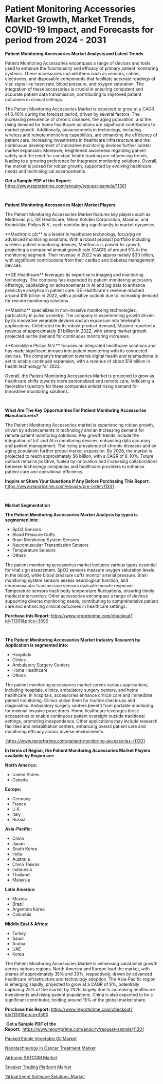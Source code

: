 <p><h1>Patient Monitoring Accessories Market Growth, Market Trends, COVID-19 Impact, and Forecasts for period from 2024 - 2031</h1></p><p><strong>Patient Monitoring Accessories Market Analysis and Latest Trends</strong></p>
<p><p>Patient Monitoring Accessories encompass a range of devices and tools used to enhance the functionality and efficacy of primary patient monitoring systems. These accessories include items such as sensors, cables, electrodes, and disposable components that facilitate accurate readings of vital signs like heart rate, blood pressure, and oxygen saturation. The integration of these accessories is crucial in ensuring consistent and accurate patient data transmission, contributing to improved patient outcomes in clinical settings.</p><p>The Patient Monitoring Accessories Market is expected to grow at a CAGR of 6.40% during the forecast period, driven by several factors. The increasing prevalence of chronic diseases, the aging population, and the rising demand for home healthcare solutions are significant contributors to market growth. Additionally, advancements in technology, including wireless and remote monitoring capabilities, are enhancing the efficiency of patient care. Increasing investments in healthcare infrastructure and the continuous development of innovative monitoring devices further bolster market expansion. Moreover, heightened awareness regarding patient safety and the need for constant health tracking are influencing trends, leading to a growing preference for integrated monitoring solutions. Overall, the market is poised for robust growth, supported by evolving healthcare needs and technological advancements.</p></p>
<p><strong>Get a Sample PDF of the Report:&nbsp;</strong> <a href="https://www.reportprime.com/enquiry/request-sample/11301?utm_campaign=1129&utm_medium=2&utm_source=Github&utm_content=ia&utm_term=02122024&utm_id=patient-monitoring-accessories">https://www.reportprime.com/enquiry/request-sample/11301</a></p>
<p>&nbsp;</p>
<p><strong>Patient Monitoring Accessories Major Market Players</strong></p>
<p><p>The Patient Monitoring Accessories Market features key players such as Medtronic plc, GE Healthcare, Nihon Kohden Corporation, Masimo, and Koninklijke Philips N.V., each contributing significantly to market dynamics.</p><p>**Medtronic plc** is a leader in healthcare technology, focusing on advanced monitoring solutions. With a robust product portfolio including wireless patient monitoring devices, Medtronic is poised for growth, projecting a compound annual growth rate (CAGR) of around 5% in the monitoring segment. Their revenue in 2022 was approximately $30 billion, with significant contributions from their cardiac and diabetes management devices.</p><p>**GE Healthcare** leverages its expertise in imaging and monitoring technology. The company has expanded its patient monitoring accessory offerings, capitalizing on advancements in AI and big data to enhance predictive analytics in patient care. GE Healthcare's revenue reached around $19 billion in 2022, with a positive outlook due to increasing demand for remote monitoring solutions.</p><p>**Masimo** specializes in non-invasive monitoring technologies, particularly in pulse oximetry. The company is experiencing growth driven by its innovative wearable devices and an expansion into telehealth applications. Celebrated for its robust product demand, Masimo reported a revenue of approximately $1 billion in 2022, with strong market growth projected as the demand for continuous monitoring increases.</p><p>**Koninklijke Philips N.V.** focuses on integrated healthcare solutions and has made significant inroads into patient monitoring with its connected devices. The company’s transition towards digital health and telemedicine is set to enable continued expansion, with a revenue of about $19 billion in health technology for 2022.</p><p>Overall, the Patient Monitoring Accessories Market is projected to grow as healthcare shifts towards more personalized and remote care, indicating a favorable trajectory for these companies amidst rising demand for innovative monitoring solutions.</p></p>
<p>&nbsp;</p>
<p><strong>What Are The Key Opportunities For Patient Monitoring Accessories Manufacturers?</strong></p>
<p><p>The Patient Monitoring Accessories market is experiencing robust growth, driven by advancements in technology and an increasing demand for remote patient monitoring solutions. Key growth trends include the integration of IoT and AI in monitoring devices, enhancing data accuracy and patient management. The rising prevalence of chronic diseases and an aging population further propel market expansion. By 2028, the market is projected to reach approximately $6 billion, with a CAGR of 8-10%. Future outlook remains positive, fueled by innovation and increasing collaborations between technology companies and healthcare providers to enhance patient care and operational efficiency.</p></p>
<p><strong>Inquire or Share Your Questions If Any Before Purchasing This Report:</strong> <a href="https://www.reportprime.com/enquiry/pre-order/11301?utm_campaign=1129&utm_medium=2&utm_source=Github&utm_content=ia&utm_term=02122024&utm_id=patient-monitoring-accessories">https://www.reportprime.com/enquiry/pre-order/11301</a></p>
<p>&nbsp;</p>
<p><strong>Market Segmentation</strong></p>
<p><strong>The Patient Monitoring Accessories Market Analysis by types is segmented into:</strong></p>
<p><ul><li>SpO2 Sensors</li><li>Blood Pressure Cuffs</li><li>Brain Monitoring System Sensors</li><li>Neuromuscular Transmission Sensors</li><li>Temperature Sensors</li><li>Others</li></ul></p>
<p><p>The patient monitoring accessories market includes various types essential for vital sign assessment. SpO2 sensors measure oxygen saturation levels in the blood, while blood pressure cuffs monitor arterial pressure. Brain monitoring system sensors assess neurological function, and neuromuscular transmission sensors evaluate muscle response. Temperature sensors track body temperature fluctuations, ensuring timely medical intervention. Other accessories encompass a range of devices supporting diverse monitoring needs, contributing to comprehensive patient care and enhancing clinical outcomes in healthcare settings.</p></p>
<p><strong>Purchase this Report:&nbsp;</strong><a href="https://www.reportprime.com/checkout?id=11301&price=3590&utm_campaign=1129&utm_medium=2&utm_source=Github&utm_content=ia&utm_term=02122024&utm_id=patient-monitoring-accessories">https://www.reportprime.com/checkout?id=11301&price=3590</a></p>
<p>&nbsp;</p>
<p><strong>The Patient Monitoring Accessories Market Industry Research by Application is segmented into:</strong></p>
<p><ul><li>Hospitals</li><li>Clinics</li><li>Ambulatory Surgery Centers</li><li>Home Healthcare</li><li>Others</li></ul></p>
<p><p>The patient monitoring accessories market serves various applications, including hospitals, clinics, ambulatory surgery centers, and home healthcare. In hospitals, accessories enhance critical care and immediate patient monitoring. Clinics utilize them for routine check-ups and diagnostics. Ambulatory surgery centers benefit from portable monitoring for minimal invasive procedures. Home healthcare leverages these accessories to enable continuous patient oversight outside traditional settings, promoting independence. Other applications may include research facilities and rehabilitation centers, enhancing overall patient care and monitoring efficacy across diverse environments.</p></p>
<p><a href="https://www.reportprime.com/patient-monitoring-accessories-r11301?utm_campaign=1129&utm_medium=2&utm_source=Github&utm_content=ia&utm_term=02122024&utm_id=patient-monitoring-accessories">&nbsp;https://www.reportprime.com/patient-monitoring-accessories-r11301</a></p>
<p><strong>In terms of Region, the Patient Monitoring Accessories Market Players available by Region are:</strong></p>
<p>
    <p> <strong> North America: </strong>
        <ul>
            <li>United States</li>
            <li>Canada</li>
        </ul>
        </p> 
    <p> <strong> Europe: </strong>
        <ul>
            <li>Germany</li>
            <li>France</li>
            <li>U.K.</li>
            <li>Italy</li>
            <li>Russia</li>
        </ul>
        </p> 
    <p> <strong> Asia-Pacific: </strong>
        <ul>
            <li>China</li>
            <li>Japan</li>
            <li>South Korea</li>
            <li>India</li>
            <li>Australia</li>
            <li>China Taiwan</li>
            <li>Indonesia</li>
            <li>Thailand</li>
            <li>Malaysia</li>
        </ul>
        </p> 
    <p> <strong> Latin America: </strong>
        <ul>
            <li>Mexico</li>
            <li>Brazil</li>
            <li>Argentina Korea</li>
            <li>Colombia</li>
        </ul>
        </p> 
    <p> <strong> Middle East & Africa: </strong>
        <ul>
            <li>Turkey</li>
            <li>Saudi</li>
            <li>Arabia</li>
            <li>UAE</li>
            <li>Korea</li>
        </ul>
    </p>
    </p>
<p><p>The Patient Monitoring Accessories Market is witnessing substantial growth across various regions. North America and Europe lead the market, with shares of approximately 35% and 30%, respectively, driven by advanced healthcare infrastructure and technology adoption. The Asia-Pacific region is emerging rapidly, projected to grow at a CAGR of 9%, potentially capturing 25% of the market by 2026, largely due to increasing healthcare investments and rising patient populations. China is also expected to be a significant contributor, holding around 15% of the global market share.</p></p>
<p><strong>Purchase this Report: </strong><a href="https://www.reportprime.com/checkout?id=11301&price=3590&utm_campaign=1129&utm_medium=2&utm_source=Github&utm_content=ia&utm_term=02122024&utm_id=patient-monitoring-accessories">https://www.reportprime.com/checkout?id=11301&price=3590</a></p>
<p>&nbsp;<strong>Get a Sample PDF of the Report:&nbsp;&nbsp;</strong><a href="https://www.reportprime.com/enquiry/request-sample/11301?utm_campaign=1129&utm_medium=2&utm_source=Github&utm_content=ia&utm_term=02122024&utm_id=patient-monitoring-accessories">https://www.reportprime.com/enquiry/request-sample/11301</a></p>
<p><strong></strong></p>
<p><p><a href="https://issuu.com/reportprime-2/docs/packed-edible-vegetable-oil-market-size-2030.pptx?utm_campaign=1129&utm_medium=2&utm_source=Github&utm_content=ia&utm_term=02122024&utm_id=patient-monitoring-accessories">Packed Edible Vegetable Oil Market</a></p><p><a href="https://www.linkedin.com/pulse/comprehensive-review-nanotechnology-cancer-treatment-market-8gwhf?utm_campaign=1129&utm_medium=2&utm_source=Github&utm_content=ia&utm_term=02122024&utm_id=patient-monitoring-accessories">Nanotechnology in Cancer Treatment Market</a></p><p><a href="https://www.linkedin.com/pulse/anticipated-growth-airborne-satcom-market-2024-2031-set-pdmtf?utm_campaign=1129&utm_medium=2&utm_source=Github&utm_content=ia&utm_term=02122024&utm_id=patient-monitoring-accessories">Airborne SATCOM Market</a></p><p><a href="https://www.linkedin.com/pulse/sneaker-trading-platform-market-growth-forecast-size-projected-juytf?utm_campaign=1129&utm_medium=2&utm_source=Github&utm_content=ia&utm_term=02122024&utm_id=patient-monitoring-accessories">Sneaker Trading Platform Market</a></p><p><a href="https://issuu.com/reportprime-2/docs/virtual-event-software-solutions-market-size-2030.?utm_campaign=1129&utm_medium=2&utm_source=Github&utm_content=ia&utm_term=02122024&utm_id=patient-monitoring-accessories">Virtual Event Software Solutions Market</a></p></p>